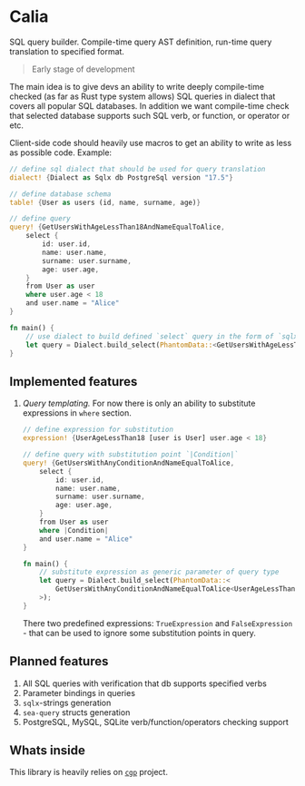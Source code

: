 # Calia

SQL query builder. Compile-time query AST definition, run-time query translation to specified format.

> Early stage of development

The main idea is to give devs an ability to write deeply compile-time checked (as far as Rust type system allows) SQL queries in dialect that covers all popular SQL databases. In addition we want compile-time check that selected database supports such SQL verb, or function, or operator or etc.

Client-side code should heavily use macros to get an ability to write as less as possible code. Example:

```rust
// define sql dialect that should be used for query translation
dialect! {Dialect as Sqlx db PostgreSql version "17.5"}

// define database schema
table! {User as users (id, name, surname, age)}

// define query
query! {GetUsersWithAgeLessThan18AndNameEqualToAlice,
    select {
        id: user.id,
        name: user.name,
        surname: user.surname,
        age: user.age,
    }
    from User as user
    where user.age < 18
    and user.name = "Alice"
}

fn main() {
    // use dialect to build defined `select` query in the form of `sqlx` string
    let query = Dialect.build_select(PhantomData::<GetUsersWithAgeLessThan18AndNameEqualToAlice>);
}
```

## Implemented features

1. *Query templating.* For now there is only an ability to substitute expressions in `where` section.
    ```rust
    // define expression for substitution
    expression! {UserAgeLessThan18 [user is User] user.age < 18}

    // define query with substitution point `|Condition|`
    query! {GetUsersWithAnyConditionAndNameEqualToAlice,
        select {
            id: user.id,
            name: user.name,
            surname: user.surname,
            age: user.age,
        }
        from User as user
        where |Condition|
        and user.name = "Alice"
    }

    fn main() {
        // substitute expression as generic parameter of query type
        let query = Dialect.build_select(PhantomData::<
            GetUsersWithAnyConditionAndNameEqualToAlice<UserAgeLessThan18>
        >);
    }
    ```

    There two predefined expressions: `TrueExpression` and `FalseExpression` - that can be used to ignore some substitution points in query.

## Planned features

1. All SQL queries with verification that db supports specified verbs
2. Parameter bindings in queries
3. `sqlx`-strings generation
4. `sea-query` structs generation
5. PostgreSQL, MySQL, SQLite verb/function/operators checking support

## Whats inside

This library is heavily relies on [`cgp`](https://github.com/contextgeneric/cgp) project.
